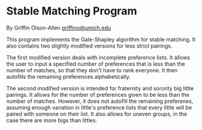 Stable Matching Program
===========================


By Griffin Olson-Allen <griffino@umich.edu>

This program implements the Gale-Shapley algorithm for stable matching. It also contains 
two slightly modified versions for less strict pairings.

The first modified version deals with incomplete preference lists. It allows the user to input a 
specified number of preferences that is less than the number of matches, so that they don't 
have to rank everyone. It then autofills the remaining preferences alphabetically.  

The second modified version is intended for fraternity and sorority big little pairings. 
It allows for the number of preferences given to be less than the number of matches. 
However, it does not autofill the remaining preferenes, assuming  enough variation in little's 
preference lists that every little will be paired with someone on their list. It also allows for 
uneven groups, in the case there are more bigs than littles.

